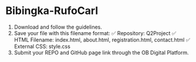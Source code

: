 # Bibingka-RufoCarl
1. Download and follow the guidelines.
2. Save your file with this filename format:
      ✅ Repository: Q2Project
      ✅ HTML Filename: index.html, about.html, registration.html, contact.html
      ✅ External CSS: style.css
3. Submit your REPO and GitHub page link through the OB Digital Platform.
